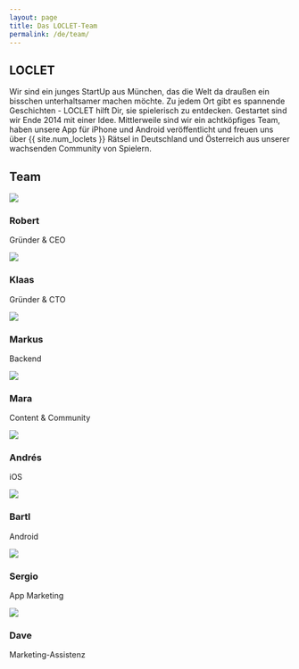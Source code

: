 ```yaml
---
layout: page
title: Das LOCLET-Team
permalink: /de/team/
---
```


## LOCLET

Wir sind ein junges StartUp aus München, das die Welt da draußen ein bisschen unterhaltsamer machen möchte. Zu jedem 
Ort gibt es spannende Geschichten - LOCLET hilft Dir, sie spielerisch zu entdecken. Gestartet sind wir Ende 2014 mit 
einer Idee. Mittlerweile sind wir ein achtköpfiges Team, haben unsere App für iPhone und Android veröffentlicht und 
freuen uns über {{ site.num_loclets }} Rätsel in Deutschland und Österreich aus unserer wachsenden Community von 
Spielern.

## Team

<div class="text-center">
<div class="profile">
    <img src="{{ site.baseurl }}/assets/img/avatars/robert_128.jpg" class="avatar">
    <h3>Robert</h3>
    <p>Gründer &amp; CEO</p>
</div>

<div class="profile">
    <img src="{{ site.baseurl }}/assets/img/avatars/klaas_128.jpg" class="avatar">
    <h3>Klaas</h3>
    <p>Gründer &amp; CTO</p>
</div>

<div class="profile">
    <img src="{{ site.baseurl }}/assets/img/avatars/markus_128.jpg" class="avatar">
    <h3>Markus</h3>
    <p>Backend</p>
</div>

<div class="profile">
    <img src="{{ site.baseurl }}/assets/img/avatars/mara_128.jpg" class="avatar">
    <h3>Mara</h3>
    <p>Content &amp; Community</p>
</div>

<div class="profile">
    <img src="{{ site.baseurl }}/assets/img/avatars/andres_128.jpg" class="avatar">
    <h3>Andrés</h3>
    <p>iOS</p>
</div>

<div class="profile">
    <img src="{{ site.baseurl }}/assets/img/avatars/bartl_128.jpg" class="avatar">
    <h3>Bartl</h3>
    <p>Android</p>
</div>

<div class="profile">
    <img src="{{ site.baseurl }}/assets/img/avatars/sergio_128.jpg" class="avatar">
    <h3>Sergio</h3>
    <p>App Marketing</p>
</div>

<div class="profile">
    <img src="{{ site.baseurl }}/assets/img/avatars/dave_128.jpg" class="avatar">
    <h3>Dave</h3>
    <p>Marketing-Assistenz</p>
</div>
</div>